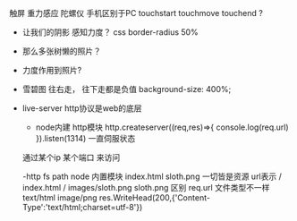 触屏 重力感应 陀螺仪 手机区别于PC 
touchstart touchmove  touchend ? 
- 让我们的阴影 感知力度？ css border-radius 50%  
- 那么多张树懒的照片？ 
- 力度作用到照片? 
- 雪碧图 
  往右走， 往下走都是负值
  background-size: 400%;

-   live-server
    http协议是web的底层

    - node内建 http模块
     http.createserver((req,res)=>{
         console.log(req.url)
     }).listen(1314)
     一直伺服状态

     通过某个ip 某个端口 来访问

     -http fs path node 内置模块
     index.html
      sloth.png
    一切皆是资源  url表示 
    /    index.html
    /   images/sloth.png   sloth.png
    区别  req.url
    文件类型不一样  text/html   image/png
    res.WriteHead(200,{'Content-Type':'text/html;charset=utf-8'})